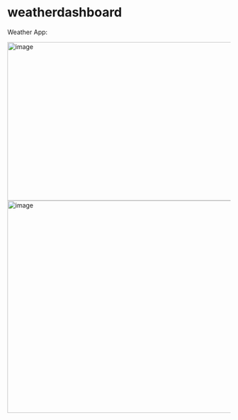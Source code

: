 # weatherdashboard



Weather App:

<img width="623" height="357" alt="image" src="https://github.com/user-attachments/assets/f189b4b3-0bf6-4f1b-bef3-5bf165a0bec8" />


<img width="596" height="478" alt="image" src="https://github.com/user-attachments/assets/f57e37a0-b960-437b-b9ec-abde4edb48f1" />

